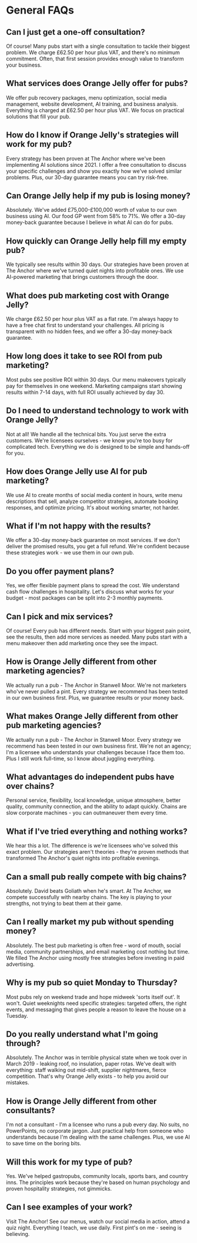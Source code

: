 # General FAQs

## Can I just get a one-off consultation?

Of course! Many pubs start with a single consultation to tackle their biggest problem. We charge £62.50 per hour plus VAT, and there's no minimum commitment. Often, that first session provides enough value to transform your business.

## What services does Orange Jelly offer for pubs?

We offer pub recovery packages, menu optimization, social media management, website development, AI training, and business analysis. Everything is charged at £62.50 per hour plus VAT. We focus on practical solutions that fill your pub.

## How do I know if Orange Jelly's strategies will work for my pub?

Every strategy has been proven at The Anchor where we've been implementing AI solutions since 2021. I offer a free consultation to discuss your specific challenges and show you exactly how we've solved similar problems. Plus, our 30-day guarantee means you can try risk-free.

## Can Orange Jelly help if my pub is losing money?

Absolutely. We've added £75,000-£100,000 worth of value to our own business using AI. Our food GP went from 58% to 71%. We offer a 30-day money-back guarantee because I believe in what AI can do for pubs.

## How quickly can Orange Jelly help fill my empty pub?

We typically see results within 30 days. Our strategies have been proven at The Anchor where we've turned quiet nights into profitable ones. We use AI-powered marketing that brings customers through the door.

## What does pub marketing cost with Orange Jelly?

We charge £62.50 per hour plus VAT as a flat rate. I'm always happy to have a free chat first to understand your challenges. All pricing is transparent with no hidden fees, and we offer a 30-day money-back guarantee.

## How long does it take to see ROI from pub marketing?

Most pubs see positive ROI within 30 days. Our menu makeovers typically pay for themselves in one weekend. Marketing campaigns start showing results within 7-14 days, with full ROI usually achieved by day 30.

## Do I need to understand technology to work with Orange Jelly?

Not at all! We handle all the technical bits. You just serve the extra customers. We're licensees ourselves - we know you're too busy for complicated tech. Everything we do is designed to be simple and hands-off for you.

## How does Orange Jelly use AI for pub marketing?

We use AI to create months of social media content in hours, write menu descriptions that sell, analyze competitor strategies, automate booking responses, and optimize pricing. It's about working smarter, not harder.

## What if I'm not happy with the results?

We offer a 30-day money-back guarantee on most services. If we don't deliver the promised results, you get a full refund. We're confident because these strategies work - we use them in our own pub.

## Do you offer payment plans?

Yes, we offer flexible payment plans to spread the cost. We understand cash flow challenges in hospitality. Let's discuss what works for your budget - most packages can be split into 2-3 monthly payments.

## Can I pick and mix services?

Of course! Every pub has different needs. Start with your biggest pain point, see the results, then add more services as needed. Many pubs start with a menu makeover then add marketing once they see the impact.

## How is Orange Jelly different from other marketing agencies?

We actually run a pub - The Anchor in Stanwell Moor. We're not marketers who've never pulled a pint. Every strategy we recommend has been tested in our own business first. Plus, we guarantee results or your money back.

## What makes Orange Jelly different from other pub marketing agencies?

We actually run a pub - The Anchor in Stanwell Moor. Every strategy we recommend has been tested in our own business first. We're not an agency; I'm a licensee who understands your challenges because I face them too. Plus I still work full-time, so I know about juggling everything.

## What advantages do independent pubs have over chains?

Personal service, flexibility, local knowledge, unique atmosphere, better quality, community connection, and the ability to adapt quickly. Chains are slow corporate machines - you can outmaneuver them every time.

## What if I've tried everything and nothing works?

We hear this a lot. The difference is we're licensees who've solved this exact problem. Our strategies aren't theories - they're proven methods that transformed The Anchor's quiet nights into profitable evenings.

## Can a small pub really compete with big chains?

Absolutely. David beats Goliath when he's smart. At The Anchor, we compete successfully with nearby chains. The key is playing to your strengths, not trying to beat them at their game.

## Can I really market my pub without spending money?

Absolutely. The best pub marketing is often free - word of mouth, social media, community partnerships, and email marketing cost nothing but time. We filled The Anchor using mostly free strategies before investing in paid advertising.

## Why is my pub so quiet Monday to Thursday?

Most pubs rely on weekend trade and hope midweek 'sorts itself out'. It won't. Quiet weeknights need specific strategies: targeted offers, the right events, and messaging that gives people a reason to leave the house on a Tuesday.

## Do you really understand what I'm going through?

Absolutely. The Anchor was in terrible physical state when we took over in March 2019 - leaking roof, no insulation, paper rotas. We've dealt with everything: staff walking out mid-shift, supplier nightmares, fierce competition. That's why Orange Jelly exists - to help you avoid our mistakes.

## How is Orange Jelly different from other consultants?

I'm not a consultant - I'm a licensee who runs a pub every day. No suits, no PowerPoints, no corporate jargon. Just practical help from someone who understands because I'm dealing with the same challenges. Plus, we use AI to save time on the boring bits.

## Will this work for my type of pub?

Yes. We've helped gastropubs, community locals, sports bars, and country inns. The principles work because they're based on human psychology and proven hospitality strategies, not gimmicks.

## Can I see examples of your work?

Visit The Anchor! See our menus, watch our social media in action, attend a quiz night. Everything I teach, we use daily. First pint's on me - seeing is believing.